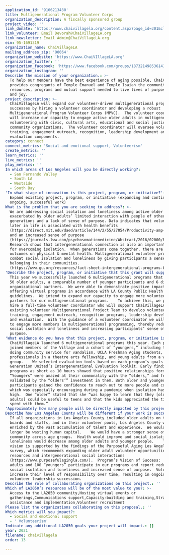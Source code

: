 ```yaml
---
application_id: '9166213430'
title: Multigenerational Program Volunteer Corps
organization_description: A fiscally sponsored group
project_video: ''
link_donate: 'https://www.chaivillagela.org/content.aspx?page_id=301&club_id=599592'
link_volunteer: Email Devorah@ChaiVillageLA.org
link_newsletter: Email Admin@ChaiVillageLA.org
ein: 95-1691319
organization_name: ChaiVillageLA
mailing_address_zip: '90064'
organization_website: 'https://www.ChaiVIllageLA.org'
organization_twitter: ''
organization_facebook: 'https://www.facebook.com/groups/187321498536141'
organization_instagram: ''
Describe the mission of your organization.: >-
  To help our members have the best experience of aging possible, ChaiVillageLA
  provides congregants of Temple Emanuel and Temple Isaiah the community,
  resources, programs and mutual support needed to live lives of purpose, growth
  and joy.
project_description: >-
  ChaiVillageLA will expand our volunteer-driven multigenerational program
  successes by hiring a volunteer coordinator and developing a robust
  Multigenerational Program Volunteer Corps (MPVC).  The volunteer coordinator
  will increase our capacity to engage active older adults in multigenerational
  volunteering with civic, cultural arts, educational and social justice
  community organizations.  The volunteer coordinator will oversee volunteer
  training, engagement outreach, recognition, leadership development and
  evaluation components.
category: connect
connect_metrics: 'Social and emotional support, Volunteerism'
create_metrics: ''
learn_metrics: ''
live_metrics: ''
play_metrics: ''
In which areas of Los Angeles will you be directly working?:
  - San Fernando Valley
  - South LA
  - Westside
  - South Bay
'In what stage of innovation is this project, program, or initiative?': >-
  Expand existing project, program, or initiative (expanding and continuing
  ongoing, successful work)
What is the problem that you are seeking to address?: >-
  We are addressing social isolation and loneliness among active older adults,
  exacerbated by older adults’ limited interaction with people of other
  generations and a lack of sense of purpose. Data indicates that volunteering
  later in life is associated with health benefits
  (https://direct.mit.edu/daed/article/144/2/55/27054/Productivity-amp-Engagement-in-an-Aging-America)
  and an increased sense of purpose
  (https://journals.lww.com/psychosomaticmedicine/Abstract/2016/02000/Purpose_in_Life_and_Its_Relationship_to_All_Cause.2.aspx). 
  Research shows that intergenerational connection is also an important strategy
  for overcoming isolation.  When generations come together, there are positive
  outcomes on physical & mental health. Multigenerational volunteer programs
  combat social isolation and loneliness by giving participants a sense of
  belonging in their communities.  
  (https://www.gu.org/resources/fact-sheet-intergenerational-programs-benefit-everyone/).  
'Describe the project, program, or initiative that this grant will support to address the problem identified.': >-
  This year we successfully launched 6 multigenerational programs that involved
  50 older adults, a comparable number of younger participants and 6 different
  organizational partners.  We were able to demonstrate positive impact while
  offering virtual programs in accordance with LA County Public Health
  guidelines.  We intend to expand our capacity to engage more volunteers and
  partners for our multigenerational programs.    To achieve this, we plan to
  hire a full-time volunteer coordinator who will support ChaiVillageLA’s
  existing volunteer Multigenerational Project Team to develop volunteer
  training, engagement outreach, recognition programs, leadership development
  and evaluation.  With the guidance of a volunteer coordinator we will be able
  to engage more members in multigenerational programming, thereby reducing
  social isolation and loneliness and increasing participants’ sense of
  purpose.  
'What evidence do you have that this project, program, or initiative is or will be successful, and how will you define and measure success?': >-
  ChaiVillageLA launched 6 multigenerational programs this year. Each program
  joined members of the Village and a cohort of “youngers,” including teen boys
  doing community service for vandalism, UCLA Freshman Aging students, young
  professionals in a theatre arts fellowship, and young adults from a writing
  group.    We selected evaluation tools based on each program’s goals from
  Generation United’s Intergenerational Evaluation Toolkit. Early findings from
  programs as short as 10 hours showed that positive relationships formed. 
  “Youngers” were amazed at their commonality with the “olders,” and felt
  validated by the “olders’” investment in them. Both older and younger
  participants gained the confidence to reach out to more people and connect,
  which was especially encouraging during a pandemic when isolation has been so
  high.  One “older” stated that she “was happy to learn that they [older
  adults] could be useful to teens and that the kids appreciated the time they
  spent with them.” 
'Approximately how many people will be directly impacted by this project, program, or initiative?': '200'
Describe how Los Angeles County will be different if your work is successful.: >-
  If all organizations in Los Angeles County included older adults on their
  boards and staffs, and in their volunteer pools, Los Angeles County would be
  enriched by the vast accumulation of talent and experience.  We would no
  longer be wasting human capital.    We would have a stronger sense of
  community across age groups.  Health would improve and social isolation and
  loneliness would decrease among older adults and younger people.    This
  vision is supported by the findings of the Purposeful Aging Los Angeles (PALA)
  survey, which recommends expanding older adult volunteer opportunities,
  resources and intergenerational social interactions
  (https://www.purposefulagingla.com/).  Program’s Vision of Success:  100 older
  adults and 100 “youngers” participate in our programs and report reduced
  social isolation and loneliness and increased sense of purpose.  Volunteers
  increase their level of responsibility over time, resulting in ongoing
  volunteer leadership succession.
Describe the role of collaborating organizations on this project.: ''
Which of LA2050’s resources will be of the most value to you?: >-
  Access to the LA2050 community,Hosting virtual events or
  gatherings,Communications support,Capacity-building and training,Strategy
  assistance and implementation,Volunteer recruitment
Please list the organizations collaborating on this proposal.: ''
Which metrics will you impact?:
  - Social and emotional support
  - ' Volunteerism'
Indicate any additional LA2050 goals your project will impact.: []
year: 2021
filename: chaivillagela
order: 13

---
```

